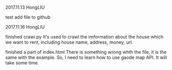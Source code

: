 2017.11.13
HongLIU

test add file to github

2017.11.16
HongLIU

finished crawi.py
It's used to crawl the imformation about the house which we want to rent, including house name, address, money, url.

finished a part of index.html
There is something wrong whth the file, it is the same with the example. So, I need to learn how to use gaode map API. It will take some time.

